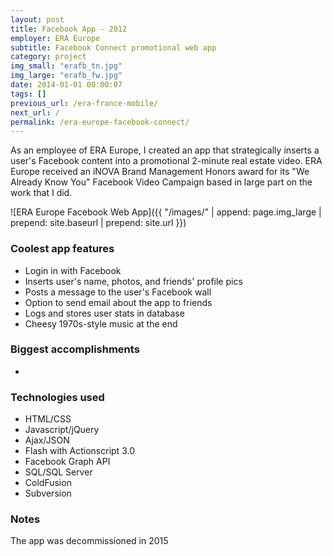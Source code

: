 ```yaml
---
layout: post
title: Facebook App - 2012
employer: ERA Europe 
subtitle: Facebook Connect promotional web app
category: project
img_small: "erafb_tn.jpg"
img_large: "erafb_fw.jpg"
date: 2014-01-01 00:00:07
tags: []
previous_url: /era-france-mobile/
next_url: /
permalink: /era-europe-facebook-connect/
---
```

As an employee of ERA Europe, I created an app that strategically inserts a user's Facebook content into a promotional 2-minute real estate video. ERA Europe received an iNOVA Brand Management Honors award for its "We Already Know You" Facebook Video Campaign based in large part on the work that I did.

![ERA Europe Facebook Web App]({{ "/images/" | append: page.img_large | prepend: site.baseurl | prepend: site.url  }})

### Coolest app features
* Login in with Facebook
* Inserts user's name, photos, and friends' profile pics
* Posts a message to the user's Facebook wall
* Option to send email about the app to friends
* Logs and stores user stats in database
* Cheesy 1970s-style music at the end

### Biggest accomplishments
*  

### Technologies used
* HTML/CSS
* Javascript/jQuery
* Ajax/JSON
* Flash with Actionscript 3.0
* Facebook Graph API
* SQL/SQL Server  
* ColdFusion
* Subversion

### Notes
The app was decommissioned in 2015

